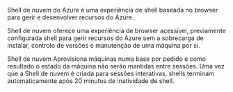 Shell de nuvem do Azure é uma experiência de shell baseada no browser para gerir e desenvolver recursos do Azure.

Shell de nuvem oferece uma experiência de browser acessível, previamente configurada shell para gerir recursos do Azure sem a sobrecarga de instalar, controlo de versões e manutenção de uma máquina por si.

Shell de nuvem Aprovisiona máquinas numa base por pedido e como resultado o estado da máquina não serão mantidas entre sessões. Uma vez que a Shell de nuvem é criada para sessões interativas, shells terminam automaticamente após 20 minutos de inatividade de shell.